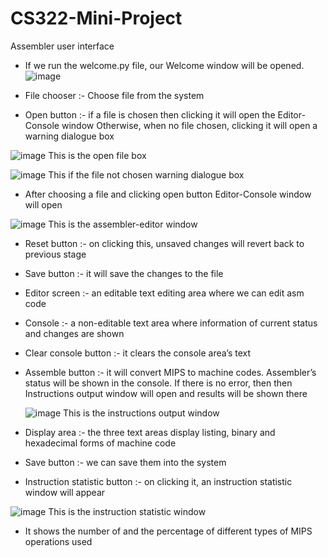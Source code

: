 # CS322-Mini-Project
Assembler user interface

- If we run the welcome.py file, our Welcome window will be opened.
![image](https://github.com/Sanskritiq/CS322-Mini-Project/assets/72336465/3430b59c-f56c-4a15-a9b8-613917b2e60f)

- File chooser :- Choose file from the system
- Open button :- if a file is chosen then clicking it will open the Editor-Console window Otherwise, when no file chosen, clicking it will open a warning dialogue box

![image](https://github.com/Sanskritiq/CS322-Mini-Project/assets/72336465/b2f37272-27db-40eb-93e7-3f3980c8efd3)
This is the open file box

![image](https://github.com/Sanskritiq/CS322-Mini-Project/assets/72336465/a11a2314-debe-49d3-9b91-df2e6d8b6797)
This if the file not chosen warning dialogue box

- After choosing a file and clicking open button Editor-Console window will open

![image](https://github.com/Sanskritiq/CS322-Mini-Project/assets/72336465/220ffa5a-5ef6-40f4-be79-273b78c0babf)
This is the assembler-editor window

- Reset button :- on clicking this, unsaved changes will revert back to previous stage
- Save button :- it will save the changes to the file
- Editor screen :- an editable text editing area where we can edit asm code
- Console :- a non-editable text area where information of current status and changes are shown
- Clear console button :- it clears the console area’s text
- Assemble button :- it will convert MIPS to machine codes. Assembler’s status will be shown in the console. If there is no error, then then Instructions output window will open and results will be shown there

  ![image](https://github.com/Sanskritiq/CS322-Mini-Project/assets/72336465/c0f57a63-3f62-43c8-ab1f-bd869b03e5a4)
  This is the instructions output window

- Display area :- the three text areas display listing, binary and hexadecimal forms of machine code
- Save button :- we can save them into the system
- Instruction statistic button :- on clicking it, an instruction statistic window will appear

![image](https://github.com/Sanskritiq/CS322-Mini-Project/assets/72336465/62774d8a-e6f9-4536-9316-e943674a67a2)
This is the instruction statistic window

- It shows the number of and the percentage of different types of MIPS operations used





